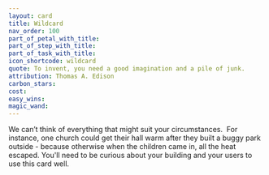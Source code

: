```yaml
---
layout: card
title: Wildcard
nav_order: 100
part_of_petal_with_title: 
part_of_step_with_title: 
part_of_task_with_title: 
icon_shortcode: wildcard
quote: To invent, you need a good imagination and a pile of junk.
attribution: Thomas A. Edison
carbon_stars: 
cost: 
easy_wins: 
magic_wand: 
---
```


<p>We can’t think of everything that might suit your circumstances.  For instance, one church could get their hall warm after they built a buggy park outside - because otherwise when the children came in, all the heat escaped.  You'll need to be curious about your building and your users to use this card well.</p> 
